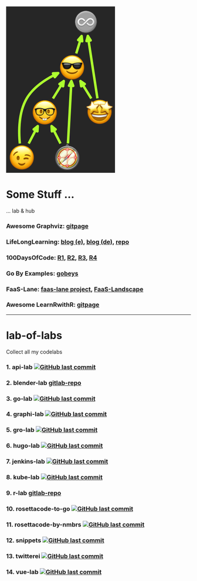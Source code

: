 ![Graphoji](graphoji-dot.png)

# Some Stuff ...
... lab & hub

### Awesome Graphviz: [gitpage](https://codefreezr.github.io/awesome-graphviz/)
### LifeLongLearning: [blog (e)](https://codefreezr.gitlab.io/lifelonglearning/en/),  [blog (de)](https://codefreezr.gitlab.io/lifelonglearning/de/), [repo](https://gitlab.com/codefreezr/lifelonglearning)
### 100DaysOfCode: [R1](https://gitlab.com/codefreezr/100-days-of-code/blob/master/r1-log.md), [R2](https://gitlab.com/codefreezr/100-days-of-code/blob/master/r2-log.md), [R3](https://gitlab.com/codefreezr/100-days-of-code/blob/master/r3-log.md), [R4](https://gitlab.com/codefreezr/100-days-of-code/blob/master/r4-log.md)
### Go By Examples: [gobeys](http://bit.ly/git-gobyes)  
### FaaS-Lane: [faas-lane project](https://github.com/faas-lane), [FaaS-Landscape](https://github.com/faas-lane/FaaS-Lane/tree/master/candidates)
### Awesome LearnRwithR: [gitpage](https://codefreezr.github.io/awesome-LearnRwithR/)
---  

# lab-of-labs
Collect all my codelabs

### 1. api-lab [![GitHub last commit](https://img.shields.io/github/last-commit/CodeFreezr/api-lab.svg)](https://github.com/CodeFreezr/api-lab)
### 2. blender-lab [gitlab-repo](https://gitlab.com/codefreezr/blenderlab)
### 3. go-lab [![GitHub last commit](https://img.shields.io/github/last-commit/CodeFreezr/go-lab.svg)](https://github.com/CodeFreezr/go-lab)
### 4. graphi-lab [![GitHub last commit](https://img.shields.io/github/last-commit/CodeFreezr/graphi-lab.svg)](https://github.com/CodeFreezr/graphi-lab)
### 5. gro-lab [![GitHub last commit](https://img.shields.io/github/last-commit/CodeFreezr/gro-lab.svg)](https://github.com/CodeFreezr/gro-lab)
### 6. hugo-lab [![GitHub last commit](https://img.shields.io/github/last-commit/CodeFreezr/hugo-lab.svg)](https://github.com/CodeFreezr/hugo-lab)
### 7. jenkins-lab [![GitHub last commit](https://img.shields.io/github/last-commit/CodeFreezr/jenkins-lab.svg)](https://github.com/CodeFreezr/jenkins-lab)
### 8. kube-lab [![GitHub last commit](https://img.shields.io/github/last-commit/CodeFreezr/kube-lab.svg)](https://github.com/CodeFreezr/kube-lab)
### 9. r-lab [gitlab-repo](https://gitlab.com/codefreezr/r-lab)
### 10. rosettacode-to-go [![GitHub last commit](https://img.shields.io/github/last-commit/CodeFreezr/rosettacode-to-go.svg)](https://github.com/CodeFreezr/rosettacode-to-go)
### 11. rosettacode-by-nmbrs [![GitHub last commit](https://img.shields.io/github/last-commit/CodeFreezr/rosettacode-by-nmbrs.svg)](https://github.com/CodeFreezr/rosettacode-by-nmbrs)
### 12. snippets [![GitHub last commit](https://img.shields.io/github/last-commit/CodeFreezr/snippets.svg)](https://github.com/CodeFreezr/snippets)
### 13. twitterei [![GitHub last commit](https://img.shields.io/github/last-commit/CodeFreezr/twitterei.svg)](https://github.com/CodeFreezr/twitterei)
### 14. vue-lab [![GitHub last commit](https://img.shields.io/github/last-commit/CodeFreezr/vue-lab.svg)](https://github.com/CodeFreezr/vue-lab)
